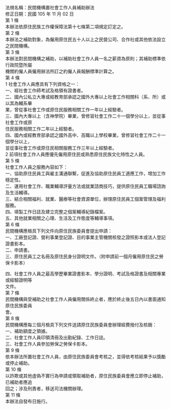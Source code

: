 法規名稱：民間機構置社會工作人員補助辦法  
修正日期：民國 105 年 11 月 02 日  
第 1 條  
本辦法依原住民族工作權保障法第十七條第二項規定訂定之。  
第 2 條  
本辦法之補助對象，為僱用原住民五十人以上之民營公司、合作社或其他依法設立之民間機構。  
第 3 條  
本辦法對民間機構之補助，以補助社會工作人員一名之薪資為原則；其補助標準依行政院暨所屬  
機關約僱人員僱用辦法所訂之約僱人員報酬標準計算之。  
第 4 條  
1 社會工作人員應具有下列資格之一：  
一、經社會工作師考試及格領有證書者。  
二、國內公私立大專或經教育部承認之國外大專以上社會工作相關科（系、所）或以其為輔系畢  
業，曾從事社會工作或原住民服務相關工作一年以上經驗者。  
三、國內大專以上（含神學院）畢業，曾修習社會工作二十一個學分以上，並從事社會工作或原  
住民服務相關工作二年以上經驗者。  
四、國內或經教育部承認之國外高中、高職以上學校畢業，曾修習社會工作二十一個學分以上，  
並從事社會工作或原住民相關服務工作三年以上經驗者。  
2 前項社會工作人員應優先僱用原住民或熟悉原住民族文化特性之人員。  
第 5 條  
社會工作人員之服務內容如下：  
一、協助原住民員工與雇主溝通聯繫，促進及協助原住民員工適應工作，增加工作穩定性。  
二、運用社會工作、職業輔導評量方法或就業諮商技巧，提供原住民員工職場諮詢及生活輔導。  
三、結合相關福利、就業、醫療等社會資源單位，辦理原住民員工個案管理及福利服務。  
四、填製工作日誌及建立完整之個案輔導紀錄檔案。  
五、其他就業相關之心理、生活及工作態度等輔導事項。  
第 6 條  
民間機構應檢具下列文件向原住民族委員會提出申請：  
一、工廠登記證、營利事業登記證、目的事業主管機關核發之證照影本或法人登記證書影本。  
二、申請書。  
三、原住民員工之名冊及原住民身分證明文件。（附申請前一個月僱用原住民之勞保卡影本）  


四、社會工作人員之最高學歷畢業證書影本、學分證明、考試及格證書及相關專業或經驗證明等  
文件。  
第 7 條  
民間機構與受補助之社會工作人員僱用關係終止者，應於終止後五日內以書面通知原住民族委員  
會。  
第 8 條  
民間機構應每三個月檢具下列文件送請原住民族委員會辦理經費撥付及核銷：  
一、補助額度之領據。  
二、社會工作人員印領清冊及出勤紀錄、工作日誌。  
三、社會工作人員參加勞保之勞保卡影本。  
第 9 條  
依本辦法所置社會工作人員，由原住民族委員會考核之，並得依考核結果予以獎勵或停止補助。  
第 10 條  
以詐欺或其他虛偽不實行為申請或領取補助者，原住民族委員會應立即停止補助，已補助者應追  
回之；涉及刑責者，移送司法機關辦理。  
第 11 條  
本辦法自發布日施行。  


